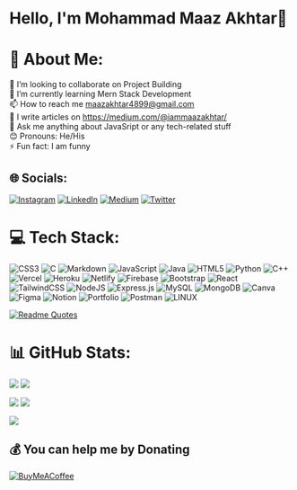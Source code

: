 
<!--![header](https://capsule-render.vercel.app/api?type=wave&height=300&section=header&text=Hi,%20I%20am%20Manash%20Roy%20👋&fontSize=60&theme=vision-friendly-dark&animation=fadeIn&fontAlign=50&fontAlignY=40)-->

<!--[![SVG Banners](https://svg-banners.vercel.app/api?type=origin&text1=Hi,%20I%20am%20Manash%20Roy%20👋&text2=%20Full%20Stack%20Developer%20|%20DevOps%20|%20Open%20Source&width=800&height=400)](https://github.com/Akshay090/svg-banners) -->

# Hello, I'm Mohammad Maaz Akhtar👋

# 💫 About Me:
👯 I’m looking to collaborate on Project Building<br>
🌱 I’m currently learning Mern Stack Development<br>
📫 How to reach me maazakhtar4899@gmail.com<br>
📝 I write articles on https://medium.com/@iammaazakhtar/<br>
💬 Ask me anything about JavaSript or any tech-related stuff<br>
😊 Pronouns: He/His<br>⚡ Fun fact: I am funny


## 🌐 Socials:
[![Instagram](https://img.shields.io/badge/Instagram-%23E4405F.svg?logo=Instagram&logoColor=white)](https://www.instagram.com/iammaazu_/) [![LinkedIn](https://img.shields.io/badge/LinkedIn-%230077B5.svg?logo=linkedin&logoColor=white)](https://www.linkedin.com/in/iammaazakhtar/) [![Medium](https://img.shields.io/badge/Medium-12100E?logo=medium&logoColor=white)](https://medium.com/@iammaazakhtar) [![Twitter](https://img.shields.io/badge/Twitter-%231DA1F2.svg?logo=Twitter&logoColor=white)](https://twitter.com/Man0sh_r0y) 

# 💻 Tech Stack:
![CSS3](https://img.shields.io/badge/css3-%231572B6.svg?style=for-the-badge&logo=css3&logoColor=white) ![C](https://img.shields.io/badge/c-%2300599C.svg?style=for-the-badge&logo=c&logoColor=white) ![Markdown](https://img.shields.io/badge/markdown-%23000000.svg?style=for-the-badge&logo=markdown&logoColor=white) ![JavaScript](https://img.shields.io/badge/javascript-%23323330.svg?style=for-the-badge&logo=javascript&logoColor=%23F7DF1E) ![Java](https://img.shields.io/badge/java-%23ED8B00.svg?style=for-the-badge&logo=java&logoColor=white) ![HTML5](https://img.shields.io/badge/html5-%23E34F26.svg?style=for-the-badge&logo=html5&logoColor=white) ![Python](https://img.shields.io/badge/python-3670A0?style=for-the-badge&logo=python&logoColor=ffdd54) ![C++](https://img.shields.io/badge/c++-%2300599C.svg?style=for-the-badge&logo=c%2B%2B&logoColor=white) ![Vercel](https://img.shields.io/badge/vercel-%23000000.svg?style=for-the-badge&logo=vercel&logoColor=white) ![Heroku](https://img.shields.io/badge/heroku-%23430098.svg?style=for-the-badge&logo=heroku&logoColor=white) ![Netlify](https://img.shields.io/badge/netlify-%23000000.svg?style=for-the-badge&logo=netlify&logoColor=#00C7B7) ![Firebase](https://img.shields.io/badge/firebase-%23039BE5.svg?style=for-the-badge&logo=firebase) ![Bootstrap](https://img.shields.io/badge/bootstrap-%23563D7C.svg?style=for-the-badge&logo=bootstrap&logoColor=white) ![React](https://img.shields.io/badge/react-%2320232a.svg?style=for-the-badge&logo=react&logoColor=%2361DAFB) ![TailwindCSS](https://img.shields.io/badge/tailwindcss-%2338B2AC.svg?style=for-the-badge&logo=tailwind-css&logoColor=white) ![NodeJS](https://img.shields.io/badge/node.js-6DA55F?style=for-the-badge&logo=node.js&logoColor=white) ![Express.js](https://img.shields.io/badge/express.js-%23404d59.svg?style=for-the-badge&logo=express&logoColor=%2361DAFB) ![MySQL](https://img.shields.io/badge/mysql-%2300f.svg?style=for-the-badge&logo=mysql&logoColor=white) ![MongoDB](https://img.shields.io/badge/MongoDB-%234ea94b.svg?style=for-the-badge&logo=mongodb&logoColor=white) ![Canva](https://img.shields.io/badge/Canva-%2300C4CC.svg?style=for-the-badge&logo=Canva&logoColor=white) 	![Figma](https://img.shields.io/badge/figma-%23F24E1E.svg?style=for-the-badge&logo=figma&logoColor=white) ![Notion](https://img.shields.io/badge/Notion-%23000000.svg?style=for-the-badge&logo=notion&logoColor=white) ![Portfolio](https://img.shields.io/badge/Portfolio-%23000000.svg?style=for-the-badge&logo=firefox&logoColor=#FF7139) ![Postman](https://img.shields.io/badge/Postman-FF6C37?style=for-the-badge&logo=postman&logoColor=white) ![LINUX](https://img.shields.io/badge/Linux-FCC624?style=for-the-badge&logo=linux&logoColor=black)


[![Readme Quotes](https://quotes-github-readme.vercel.app/api?type=horizontal&theme=catppuccin_mocha)](https://github.com/piyushsuthar/github-readme-quotes)

# 📊 GitHub Stats: 

![](http://github-profile-summary-cards.vercel.app/api/cards/repos-per-language?username=Man0sh-r0y&theme=aura_dark)
![](http://github-profile-summary-cards.vercel.app/api/cards/most-commit-language?username=Man0sh-r0y&theme=aura_dark)

![](http://github-profile-summary-cards.vercel.app/api/cards/stats?username=Man0sh-r0y&theme=aura_dark)
![](http://github-profile-summary-cards.vercel.app/api/cards/productive-time?username=Man0sh-r0y&theme=aura_dark&utcOffset=8)

![](http://github-profile-summary-cards.vercel.app/api/cards/profile-details?username=Man0sh-r0y&theme=aura_dark)


## 💰 You can help me by Donating
[![BuyMeACoffee](https://img.shields.io/badge/Buy%20Me%20a%20Coffee-ffdd00?style=for-the-badge&logo=buy-me-a-coffee&logoColor=black)](https://buymeacoffee.com/manashroy) 
